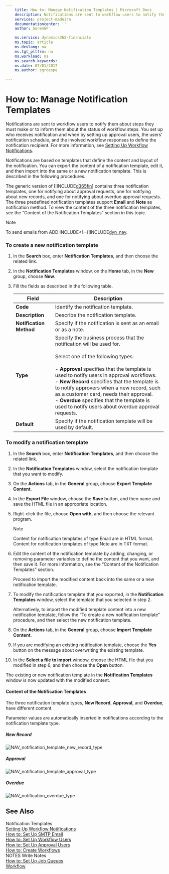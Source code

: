 ```yaml
---
    title: How to: Manage Notification Templates | Microsoft Docs
    description: Notifications are sent to workflow users to notify them about steps they must make or to inform them about the status of workflow steps. You set up who receives notification and when by setting up approval users, the users’ notification schedule, and the involved workflow responses to define the notification recipient. For more information, see [Setting Up Workflow Notifications](across-setting-up-workflow-notifications.md).
    services: project-madeira
    documentationcenter: ''
    author: SorenGP

    ms.service: dynamics365-financials
    ms.topic: article
    ms.devlang: na
    ms.tgt_pltfrm: na
    ms.workload: na
    ms.search.keywords:
    ms.date: 07/01/2017
    ms.author: sgroespe

---
```

# How to: Manage Notification Templates
Notifications are sent to workflow users to notify them about steps they must make or to inform them about the status of workflow steps. You set up who receives notification and when by setting up approval users, the users’ notification schedule, and the involved workflow responses to define the notification recipient. For more information, see [Setting Up Workflow Notifications](across-setting-up-workflow-notifications.md).  

 Notifications are based on templates that define the content and layout of the notification. You can export the content of a notification template, edit it, and then import into the same or a new notification template. This is described in the following procedures.  

 The generic version of [!INCLUDE[d365fin](includes/d365fin_md.md)] contains three notification templates, one for notifying about approval requests, one for notifying about new records, and one for notifying about overdue approval requests. The three predefined notification templates support **Email** and **Note** as notification method. To view the content of the three notification templates, see the “Content of the Notification Templates” section in this topic.  

> [!NOTE]  
>  To send emails from ADD INCLUDE<!--[!INCLUDE[dyn_nav](includes/how-to-set-up-smtp-email.md).  

### To create a new notification template  

1.  In the **Search** box, enter **Notification Templates**, and then choose the related link.  

2.  In the **Notification Templates** window, on the **Home** tab, in the **New** group, choose **New**.  

3.  Fill the fields as described in the following table.  

    |Field|Description|  
    |---------------------------------|---------------------------------------|  
    |**Code**|Identify the notification template.|  
    |**Description**|Describe the notification template.|  
    |**Notification Method**|Specify if the notification is sent as an email or as a note.|  
    |**Type**|Specify the business process that the notification will be used for.<br /><br /> Select one of the following types:<br /><br /> -   **Approval** specifies that the template is used to notify users in approval workflows.<br />-   **New Record** specifies that the template is to notify approvers when a new record, such as a customer card, needs their approval.<br />-   **Overdue** specifies that the template is used to notify users about overdue approval requests.|  
    |**Default**|Specify if the notification template will be used by default.|  

### To modify a notification template  

1.  In the **Search** box, enter **Notification Templates**, and then choose the related link.  

2.  In the **Notification Templates** window, select the notification template that you want to modify.  

3.  On the **Actions** tab, in the **General** group, choose **Export Template Content**.  

4.  In the **Export File** window, choose the **Save** button, and then name and save the HTML file in an appropriate location.  

5.  Right-click the file, choose **Open with**, and then choose the relevant program.  

    > [!NOTE]  
    >  Content for notification templates of type Email are in HTML format. Content for notification templates of type Note are in TXT format.  

6.  Edit the content of the notification template by adding, changing, or removing parameter variables to define the content that you want, and then save it. For more information, see the “Content of the Notification Templates” section.  

     Proceed to import the modified content back into the same or a new notification template.  

7.  To modify the notification template that you exported, in the **Notification Templates** window, select the template that you selected in step 2.  

     Alternatively, to import the modified template content into a new notification template, follow the “To create a new notification template” procedure, and then select the new notification template.  

8.  On the **Actions** tab, in the **General** group, choose **Import Template Content**.  

9. If you are modifying an existing notification template, choose the **Yes** button on the message about overwriting the existing template.  

10. In the **Select a file to import** window, choose the HTML file that you modified in step 6, and then choose the **Open** button.  

 The existing or new notification template in the **Notification Templates** window is now updated with the modified content.  

#### Content of the Notification Templates  
 The three notification template types, **New Record**, **Approval**, and **Overdue**, have different content.  

 Parameter values are automatically inserted in notifications according to the notification template type.  

##### New Record  
 ![NAV&#95;notification&#95;template&#95;new&#95;record&#95;type](across-media/nav_notification_template_new_record.png "NAV_notification_template_new_record")  

##### Approval  
 ![NAV&#95;notification&#95;template&#95;approval&#95;type](across-media/nav_notification_template_approval_type.png "NAV_notification_template_approval_type")  

##### Overdue  
 ![NAV&#95;notification&#95;overdue&#95;type](across-media/nav_notification_overdue_type.png "NAV_notification_overdue_type")  

## See Also  
 Notification Templates   
 [Setting Up Workflow Notifications](across-setting-up-workflow-notifications.md)   
 [How to: Set Up SMTP Email](across-how-to-set-up-smtp-email.md)   
 [How to: Set Up Workflow Users](across-how-to-set-up-workflow-users.md)   
 [How to: Set Up Approval Users](across-how-to-set-up-approval-users.md)   
 [How to: Create Workflows](across-how-to-create-workflows.md)   
 NOTES Write Notes   
 [How to: Set Up Job Queues](across-how-to-set-up-job-queues.md)   
 [Workflow](across-workflow.md)   
 
